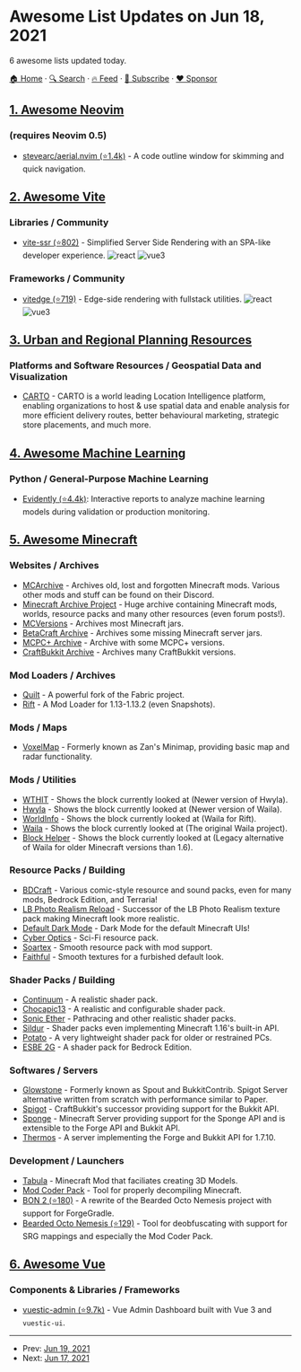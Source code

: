 # Awesome List Updates on Jun 18, 2021

6 awesome lists updated today.

[🏠 Home](/README.md) · [🔍 Search](https://www.trackawesomelist.com/search/) · [🔥 Feed](https://www.trackawesomelist.com/rss.xml) · [📮 Subscribe](https://trackawesomelist.us17.list-manage.com/subscribe?u=d2f0117aa829c83a63ec63c2f&id=36a103854c) · [❤️  Sponsor](https://github.com/sponsors/theowenyoung)



## [1. Awesome Neovim](/content/rockerBOO/awesome-neovim/README.md)

### (requires Neovim 0.5)

*   [stevearc/aerial.nvim (⭐1.4k)](https://github.com/stevearc/aerial.nvim) - A code outline window for skimming and quick navigation.

## [2. Awesome Vite](/content/vitejs/awesome-vite/README.md)

### Libraries / Community

*   [vite-ssr (⭐802)](https://github.com/frandiox/vite-ssr) - Simplified Server Side Rendering with an SPA-like developer experience. ![react](https://img.shields.io/badge/-React-4ab2cf) ![vue3](https://img.shields.io/badge/-Vue%203-42b883)

### Frameworks / Community

*   [vitedge (⭐719)](https://github.com/frandiox/vitedge) - Edge-side rendering with fullstack utilities. ![react](https://img.shields.io/badge/-React-4ab2cf) ![vue3](https://img.shields.io/badge/-Vue%203-42b883)

## [3. Urban and Regional Planning Resources](/content/APA-Technology-Division/urban-and-regional-planning-resources/README.md)

### Platforms and Software Resources / Geospatial Data and Visualization

*   [CARTO](https://carto.com/) - CARTO is a world leading Location Intelligence platform, enabling organizations to host & use spatial data and enable analysis for more efficient delivery routes, better behavioural marketing, strategic store placements, and much more.

## [4. Awesome Machine Learning](/content/josephmisiti/awesome-machine-learning/README.md)

### Python / General-Purpose Machine Learning

*   [Evidently (⭐4.4k)](https://github.com/evidentlyai/evidently): Interactive reports to analyze machine learning models during validation or production monitoring.

## [5. Awesome Minecraft](/content/bs-community/awesome-minecraft/README.md)

### Websites / Archives

*   [MCArchive](https://mcarchive.net/) - Archives old, lost and forgotten Minecraft mods. Various other mods and stuff can be found on their Discord.
*   [Minecraft Archive Project](http://map.crummy.com/) - Huge archive containing Minecraft mods, worlds, resource packs and many other resources (even forum posts!).
*   [MCVersions](https://mcversions.net/) - Archives most Minecraft jars.
*   [BetaCraft Archive](http://betacraft.pl/server-archive/minecraft/) - Archives some missing Minecraft server jars.
*   [MCPC+ Archive](https://iruril.tistory.com/category/%EB%A7%88%EC%9D%B8%ED%81%AC%EB%9E%98%ED%94%84%ED%8A%B8%28Minecraft%29/Server) - Archive with some MCPC+ versions.
*   [CraftBukkit Archive](https://drive.google.com/drive/u/0/folders/0B3_qSeCQW2vKSy13TVdKWWhNQ3M) - Archives many CraftBukkit versions.

### Mod Loaders / Archives

*   [Quilt](https://quiltmc.org/) - A powerful fork of the Fabric project.
*   [Rift](https://www.curseforge.com/minecraft/mc-mods/rift) - A Mod Loader for 1.13-1.13.2 (even Snapshots).

### Mods / Maps

*   [VoxelMap](https://www.curseforge.com/minecraft/mc-mods/voxelmap) - Formerly known as Zan's Minimap, providing basic map and radar functionality.

### Mods / Utilities

*   [WTHIT](https://www.curseforge.com/minecraft/mc-mods/wthit) - Shows the block currently looked at (Newer version of Hwyla).
*   [Hwyla](https://www.curseforge.com/minecraft/mc-mods/hwyla) - Shows the block currently looked at (Newer version of Waila).
*   [WorldInfo](https://www.curseforge.com/minecraft/mc-mods/worldinfo) - Shows the block currently looked at (Waila for Rift).
*   [Waila](https://www.curseforge.com/minecraft/mc-mods/waila) - Shows the block currently looked at (The original Waila project).
*   [Block Helper](https://www.curseforge.com/minecraft/mc-mods/block-helper) - Shows the block currently looked at (Legacy alternative of Waila for older Minecraft versions than 1.6).

### Resource Packs / Building

*   [BDCraft](https://bdcraft.net/) - Various comic-style resource and sound packs, even for many mods, Bedrock Edition, and Terraria!
*   [LB Photo Realism Reload](https://www.curseforge.com/minecraft/texture-packs/lb-photo-realism-reload) - Successor of the LB Photo Realism texture pack making Minecraft look more realistic.
*   [Default Dark Mode](https://www.curseforge.com/minecraft/texture-packs/default-dark-mode) - Dark Mode for the default Minecraft UIs!
*   [Cyber Optics](https://www.planetminecraft.com/texture-pack/cyber-optics-v10/) - Sci-Fi resource pack.
*   [Soartex](https://soartex.net/) - Smooth resource pack with mod support.
*   [Faithful](https://faithful.team/) - Smooth textures for a furbished default look.

### Shader Packs / Building

*   [Continuum](https://continuum.graphics/) - A realistic shader pack.
*   [Chocapic13](https://www.curseforge.com/minecraft/customization/chocapic13-shaders) - A realistic and configurable shader pack.
*   [Sonic Ether](https://www.sonicether.com/) - Pathracing and other realistic shader packs.
*   [Sildur](https://sildurs-shaders.github.io/) - Shader packs even implementing Minecraft 1.16's built-in API.
*   [Potato](https://rre36.com/potato-shader) - A very lightweight shader pack for older or restrained PCs.
*   [ESBE 2G](https://mcbeeringi.github.io/esbe-2g/) - A shader pack for Bedrock Edition.

### Softwares / Servers

*   [Glowstone](https://glowstone.net/) - Formerly known as Spout and BukkitContrib. Spigot Server alternative written from scratch with performance similar to Paper.
*   [Spigot](https://www.spigotmc.org/) - CraftBukkit's successor providing support for the Bukkit API.
*   [Sponge](https://www.spongepowered.org/) - Minecraft Server providing support for the Sponge API and is extensible to the Forge API and Bukkit API.
*   [Thermos](https://cyberdynecc.github.io/Thermos/install) - A server implementing the Forge and Bukkit API for 1.7.10.

### Development / Launchers

*   [Tabula](https://www.curseforge.com/minecraft/mc-mods/tabula-minecraft-modeler) - Minecraft Mod that faciliates creating 3D Models.
*   [Mod Coder Pack](https://minecraft.fandom.com/wiki/Programs_and_editors/Mod_Coder_Pack) - Tool for properly decompiling Minecraft.
*   [BON 2 (⭐180)](https://github.com/tterrag1098/BON2) - A rewrite of the Bearded Octo Nemesis project with support for ForgeGradle.
*   [Bearded Octo Nemesis (⭐129)](https://github.com/immibis/bearded-octo-nemesis) - Tool for deobfuscating with support for SRG mappings and especially the Mod Coder Pack.

## [6. Awesome Vue](/content/vuejs/awesome-vue/README.md)

### Components & Libraries / Frameworks

*   [vuestic-admin (⭐9.7k)](https://github.com/epicmaxco/vuestic-admin) - Vue Admin Dashboard built with Vue 3 and `vuestic-ui`.

---

- Prev: [Jun 19, 2021](/content/2021/06/19/README.md)
- Next: [Jun 17, 2021](/content/2021/06/17/README.md)